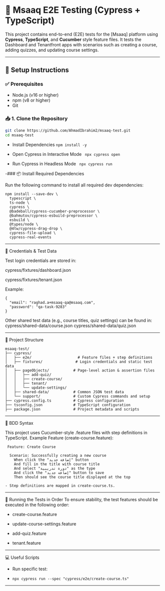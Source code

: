 # 🧪 Msaaq E2E Testing (Cypress + TypeScript)

This project contains end-to-end (E2E) tests for the [Msaaq] platform using **Cypress**, **TypeScript**, and **Cucumber** style feature files.
It tests the Dashboard and Tenantfront apps with scenarios such as creating a course, adding quizzes, and updating course settings.


-------------------------------------------------------

## 🚀 Setup Instructions

### ✅ Prerequisites

- Node.js (v16 or higher)
- npm (v8 or higher)
- Git

### 📥 1. Clone the Repository

```bash
git clone https://github.com/AhmadIbrahim2/msaaq-test.git
cd msaaq-test
```

- Install Dependencies
  ```npm install -y```
  
- Open Cypress in Interactive Mode
 ``` npx cypress open```
  
- Run Cypress in Headless Mode
 ``` npx cypress run```

-### 📦 Install Required Dependencies

Run the following command to install all required dev dependencies:
```
npm install --save-dev \
  typescript \
  ts-node \
  cypress \
  @badeball/cypress-cucumber-preprocessor \
  @bahmutov/cypress-esbuild-preprocessor \
  esbuild \
  @types/node \
  @4tw/cypress-drag-drop \
  cypress-file-upload \
  cypress-real-events
```

--------------------------------------------------------

🔐 Credentials & Test Data

Test login credentials are stored in:

cypress/fixtures/dashboard.json

cypress/fixtures/tenant.json

Example:
```
{
  "email": "raghad.a+msaaq-qa@msaaq.com",
  "password": "qa-task-9283"
}
```
Other shared test data (e.g., course titles, quiz settings) can be found in:
cypress/shared-data/course.json
cypress/shared-data/quiz.json

--------------------------------------------------------
🧱 Project Structure
```
msaaq-test/
├── cypress/
│   ├── e2e/                     # Feature files + step definitions
│   ├── fixtures/               # Login credentials and static test data
│   ├── pageObjects/           # Page-level action & assertion files
│   │   ├── add-quiz/
│   │   ├── create-course/
│   │   ├── tenant/
│   │   └── update-settings/
│   ├── shared-data/           # Common JSON test data
│   └── support/               # Custom Cypress commands and setup
├── cypress.config.ts          # Cypress configuration
├── tsconfig.json              # TypeScript configuration
├── package.json               # Project metadata and scripts
```
----------------------------------------------------------

🧩 BDD Syntax

This project uses Cucumber-style .feature files with step definitions in TypeScript.
Example Feature (create-course.feature):
```
 Feature: Create Course
 
  Scenario: Successfully creating a new course
    When click the "إضافة جديد" button
    And fill in the title with course title
    And select "دورة تدريبية" as the type
    And click the "إضافة جديد" button to save
    Then should see the course title displayed at the top

- Step definitions are mapped in create-course.ts.
```
----------------------------------------------------------

🚀 Running the Tests in Order
To ensure stability, the test features should be executed in the following order:

- create-course.feature

- update-course-settings.feature

- add-quiz.feature

- tenant.feature

----------------------------------------------------------
💻 Useful Scripts

* Run specific test:
* ```
  npx cypress run --spec "cypress/e2e/create-course.ts"
  ```

----------------------------------------------------------



  
